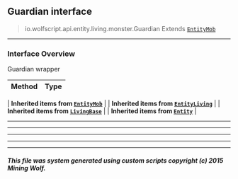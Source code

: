 ## Guardian __interface__

>io.wolfscript.api.entity.living.monster.Guardian
>Extends [`EntityMob`](EntityMob.md)

---

### Interface Overview

Guardian wrapper

Method | Type   
--- | :--- 
 |
__Inherited items from [`EntityMob`](EntityMob.md)__ |
 |
__Inherited items from [`EntityLiving`](../EntityLiving.md)__ |
 |
__Inherited items from [`LivingBase`](../LivingBase.md)__ |
 |
__Inherited items from [`Entity`](../../Entity.md)__ |











---



---


---


---


---


##### This file was system generated using custom scripts copyright (c) 2015 Mining Wolf.
	

